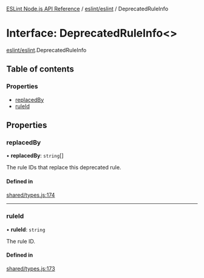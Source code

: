 [ESLint Node.js API Reference](../index.md) / [eslint/eslint](../modules/eslint_eslint.md) / DeprecatedRuleInfo

# Interface: DeprecatedRuleInfo<\>

[eslint/eslint](../modules/eslint_eslint.md).DeprecatedRuleInfo

## Table of contents

### Properties

* [replacedBy](eslint_eslint.DeprecatedRuleInfo.md#replacedby)
* [ruleId](eslint_eslint.DeprecatedRuleInfo.md#ruleid)

## Properties

### replacedBy

• **replacedBy**: `string`[]

The rule IDs that replace this deprecated rule.

#### Defined in

[shared/types.js:174](https://github.com/bpmutter/eslint/blob/fd0ad7338/lib/shared/types.js#L174)

___

### ruleId

• **ruleId**: `string`

The rule ID.

#### Defined in

[shared/types.js:173](https://github.com/bpmutter/eslint/blob/fd0ad7338/lib/shared/types.js#L173)
